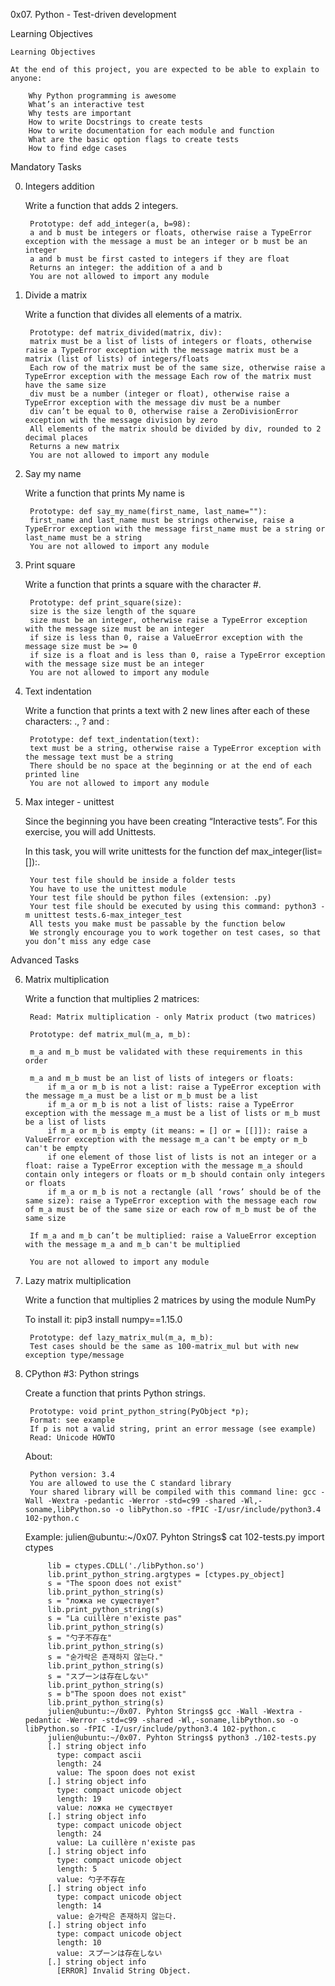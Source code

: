 0x07. Python - Test-driven development

Learning Objectives

    Learning Objectives

    At the end of this project, you are expected to be able to explain to anyone:

        Why Python programming is awesome
        What’s an interactive test
        Why tests are important
        How to write Docstrings to create tests
        How to write documentation for each module and function
        What are the basic option flags to create tests
        How to find edge cases
Mandatory Tasks

0. Integers addition

    Write a function that adds 2 integers.

        Prototype: def add_integer(a, b=98):
        a and b must be integers or floats, otherwise raise a TypeError exception with the message a must be an integer or b must be an integer
        a and b must be first casted to integers if they are float
        Returns an integer: the addition of a and b
        You are not allowed to import any module
1. Divide a matrix

    Write a function that divides all elements of a matrix.

        Prototype: def matrix_divided(matrix, div):
        matrix must be a list of lists of integers or floats, otherwise raise a TypeError exception with the message matrix must be a matrix (list of lists) of integers/floats
        Each row of the matrix must be of the same size, otherwise raise a TypeError exception with the message Each row of the matrix must have the same size
        div must be a number (integer or float), otherwise raise a TypeError exception with the message div must be a number
        div can’t be equal to 0, otherwise raise a ZeroDivisionError exception with the message division by zero
        All elements of the matrix should be divided by div, rounded to 2 decimal places
        Returns a new matrix
        You are not allowed to import any module
2. Say my name

    Write a function that prints My name is <first name> <last name>

        Prototype: def say_my_name(first_name, last_name=""):
        first_name and last_name must be strings otherwise, raise a TypeError exception with the message first_name must be a string or last_name must be a string
        You are not allowed to import any module
3. Print square

    Write a function that prints a square with the character #.

        Prototype: def print_square(size):
        size is the size length of the square
        size must be an integer, otherwise raise a TypeError exception with the message size must be an integer
        if size is less than 0, raise a ValueError exception with the message size must be >= 0
        if size is a float and is less than 0, raise a TypeError exception with the message size must be an integer
        You are not allowed to import any module
4. Text indentation

    Write a function that prints a text with 2 new lines after each of these characters: ., ? and :

        Prototype: def text_indentation(text):
        text must be a string, otherwise raise a TypeError exception with the message text must be a string
        There should be no space at the beginning or at the end of each printed line
        You are not allowed to import any module
5. Max integer - unittest

    Since the beginning you have been creating “Interactive tests”. For this exercise, you will add Unittests.

    In this task, you will write unittests for the function def max_integer(list=[]):.

        Your test file should be inside a folder tests
        You have to use the unittest module
        Your test file should be python files (extension: .py)
        Your test file should be executed by using this command: python3 -m unittest tests.6-max_integer_test
        All tests you make must be passable by the function below
        We strongly encourage you to work together on test cases, so that you don’t miss any edge case
Advanced Tasks

6. Matrix multiplication

    Write a function that multiplies 2 matrices:

        Read: Matrix multiplication - only Matrix product (two matrices)

        Prototype: def matrix_mul(m_a, m_b):

        m_a and m_b must be validated with these requirements in this order

        m_a and m_b must be an list of lists of integers or floats:
            if m_a or m_b is not a list: raise a TypeError exception with the message m_a must be a list or m_b must be a list
            if m_a or m_b is not a list of lists: raise a TypeError exception with the message m_a must be a list of lists or m_b must be a list of lists
            if m_a or m_b is empty (it means: = [] or = [[]]): raise a ValueError exception with the message m_a can't be empty or m_b can't be empty
            if one element of those list of lists is not an integer or a float: raise a TypeError exception with the message m_a should contain only integers or floats or m_b should contain only integers or floats
            if m_a or m_b is not a rectangle (all ‘rows’ should be of the same size): raise a TypeError exception with the message each row of m_a must be of the same size or each row of m_b must be of the same size

        If m_a and m_b can’t be multiplied: raise a ValueError exception with the message m_a and m_b can't be multiplied

        You are not allowed to import any module
7. Lazy matrix multiplication

    Write a function that multiplies 2 matrices by using the module NumPy

    To install it: pip3 install numpy==1.15.0

        Prototype: def lazy_matrix_mul(m_a, m_b):
        Test cases should be the same as 100-matrix_mul but with new exception type/message
8. CPython #3: Python strings

    Create a function that prints Python strings.

        Prototype: void print_python_string(PyObject *p);
        Format: see example
        If p is not a valid string, print an error message (see example)
        Read: Unicode HOWTO

    About:

        Python version: 3.4
        You are allowed to use the C standard library
        Your shared library will be compiled with this command line: gcc -Wall -Wextra -pedantic -Werror -std=c99 -shared -Wl,-soname,libPython.so -o libPython.so -fPIC -I/usr/include/python3.4 102-python.c

    Example:
            julien@ubuntu:~/0x07. Pyhton Strings$ cat 102-tests.py
            import ctypes

            lib = ctypes.CDLL('./libPython.so')
            lib.print_python_string.argtypes = [ctypes.py_object]
            s = "The spoon does not exist"
            lib.print_python_string(s)
            s = "ложка не существует"
            lib.print_python_string(s)
            s = "La cuillère n'existe pas"
            lib.print_python_string(s)
            s = "勺子不存在"
            lib.print_python_string(s)
            s = "숟가락은 존재하지 않는다."
            lib.print_python_string(s)
            s = "スプーンは存在しない"
            lib.print_python_string(s)
            s = b"The spoon does not exist"
            lib.print_python_string(s)
            julien@ubuntu:~/0x07. Pyhton Strings$ gcc -Wall -Wextra -pedantic -Werror -std=c99 -shared -Wl,-soname,libPython.so -o libPython.so -fPIC -I/usr/include/python3.4 102-python.c
            julien@ubuntu:~/0x07. Pyhton Strings$ python3 ./102-tests.py
            [.] string object info
              type: compact ascii
              length: 24
              value: The spoon does not exist
            [.] string object info
              type: compact unicode object
              length: 19
              value: ложка не существует
            [.] string object info
              type: compact unicode object
              length: 24
              value: La cuillère n'existe pas
            [.] string object info
              type: compact unicode object
              length: 5
              value: 勺子不存在
            [.] string object info
              type: compact unicode object
              length: 14
              value: 숟가락은 존재하지 않는다.
            [.] string object info
              type: compact unicode object
              length: 10
              value: スプーンは存在しない
            [.] string object info
              [ERROR] Invalid String Object.

